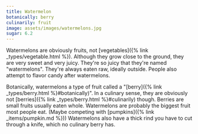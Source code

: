 ```yaml
---
title: Watermelon
botanically: berry
culinarily: fruit
image: assets/images/watermelons.jpg
sugar: 6.2
---
```

Watermelons are obviously fruits, not [vegetables]({% link _types/vegetable.html %}). Although they grow close to the ground, they are very sweet and very juicy. They're so juicy that they're named "watermelons". They're always eaten raw, ideally outside. People also attempt to flavor candy after watermelons.

Botanically, watermelons a type of fruit called a "[berry]({% link _types/berry.html %}#botanically)". In a culinary sense, they are obviously not [berries]({% link _types/berry.html %}#culinarily) though. Berries are small fruits usually eaten whole. Watermelons are probably the biggest fruit most people eat. (Maybe competing with [pumpkins]({% link _items/pumpkin.md %})) Watermelons also have a thick rind you have to cut through a knife, which no culinary berry has.